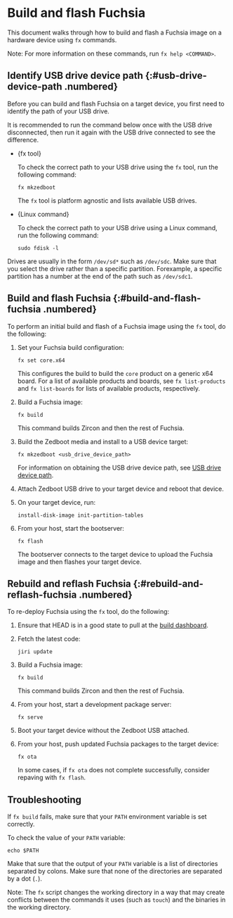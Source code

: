 # Build and flash Fuchsia

This document walks through how to build and flash a Fuchsia image
on a hardware device using `fx` commands.

Note: For more information on these commands, run `fx help <COMMAND>`.

## Identify USB drive device path {:#usb-drive-device-path .numbered}

Before you can build and flash Fuchsia on a target device, you first
need to identify the path of your USB drive.

It is recommended to run the command below once with the USB drive
disconnected, then run it again with the USB drive connected to see
the difference.

* {fx tool}

  To check the correct path to your USB drive using the `fx` tool,
  run the following command:

  ```posix-terminal
  fx mkzedboot
  ```

  The `fx` tool is platform agnostic and lists available USB drives.

* {Linux command}

  To check the correct path to your USB drive using a Linux command,
  run the following command:

  ```posix-terminal
  sudo fdisk -l
  ```

Drives are usually in the form `/dev/sd*` such as `/dev/sdc`. Make sure
that you select the drive rather than a specific partition. Forexample,
a specific partition has a number at the end of the path such as
`/dev/sdc1`.

## Build and flash Fuchsia {:#build-and-flash-fuchsia .numbered}

To perform an initial build and flash of a Fuchsia image using the `fx`
tool, do the following:

1.  Set your Fuchsia build configuration:

    ```posix-terminal
    fx set core.x64
    ```

    This configures the build to build the `core` product on a generic x64
    board. For a list of available products and boards, see `fx list-products`
    and `fx list-boards` for lists of available products, respectively.

1.  Build a Fuchsia image:

    ```posix-terminal
    fx build
    ```

    This command builds Zircon and then the rest of Fuchsia.

1.  Build the Zedboot media and install to a USB device target:

    ```posix-terminal
    fx mkzedboot <usb_drive_device_path>
    ```

    For information on obtaining the USB drive device path, see
    [USB drive device path](#usb-drive-device-path).

1.  Attach Zedboot USB drive to your target device and reboot that device.

1.  On your target device, run:

    ```posix-terminal
    install-disk-image init-partition-tables
    ```

1.  From your host, start the bootserver:

    ```posix-terminal
    fx flash
    ```

    The bootserver connects to the target device to upload the Fuchsia
    image and then flashes your target device.

## Rebuild and reflash Fuchsia {:#rebuild-and-reflash-fuchsia .numbered}

To re-deploy Fuchsia using the `fx` tool, do the following:

1.  Ensure that HEAD is in a good state to pull at the
    [build dashboard](https://luci-milo.appspot.com/p/fuchsia).
1.  Fetch the latest code:

    ```posix-terminal
    jiri update
    ```

1.  Build a Fuchsia image:

    ```posix-terminal
    fx build
    ```

    This command builds Zircon and then the rest of Fuchsia.

1.  From your host, start a development package server:

    ```posix-terminal
    fx serve
    ```

1.  Boot your target device without the Zedboot USB attached.

1.  From your host, push updated Fuchsia packages to the target device:

    ```posix-terminal
    fx ota
    ```

    In some cases, if `fx ota` does not complete successfully, consider repaving
    with `fx flash`.

## Troubleshooting

If `fx build` fails, make sure that your `PATH` environment variable is set
correctly.

To check the value of your `PATH` variable:

```posix-terminal
echo $PATH
```

Make that sure that the output of your `PATH` variable is a list of
directories separated by colons. Make sure that none of the directories are
separated by a dot (`.`).

Note: The `fx` script changes the working directory in a way that may create
conflicts between the commands it uses (such as `touch`) and the binaries in
the working directory.

